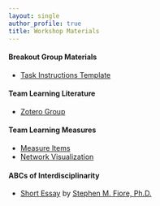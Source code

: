 ```yaml
---
layout: single
author_profile: true
title: Workshop Materials
---
```

#### Breakout Group Materials

<p style="font-size: 18px;">
	<ul><li><a href = "https://docs.google.com/presentation/d/1vOYCjNDkqGuyCwBVX_5xZTeUu0gqXOOAdtUVDTXULrQ/edit?usp=sharing">Task Instructions Template</a></li></ul>
</p>

#### Team Learning Literature 

<p style="font-size: 18px;"><ul>
<li><a href="https://www.zotero.org/groups/5742091/tl4bssw">Zotero Group</a></li>
</ul>
</p>

#### Team Learning Measures 
<p style="font-size: 18px;">
<ul><li><a href = "https://docs.google.com/spreadsheets/d/1iAShCwYc8gua7uxyCtASpVE__o660ak-Y3AgDTtbg1k/edit?usp=sharing">Measure Items</a></li> 
<li><a href = "https://small0live.github.io/network.html">Network Visualization</a></li>
</ul>
</p>

#### ABCs of Interdisciplinarity

<p style="font-size: 18px;">
<ul><li><a href = "https://csl.ist.ucf.edu/Portals/3/INGRoup_Essays_on_Interdisciplinarity_Oct2022/INGRoup%20ABCs%20of%20Interdisciplinary%20Research.pdf">Short Essay</a> by <a href = "https://csl.ist.ucf.edu/People"> Stephen M. Fiore, Ph.D.</a></li>
</ul>
</p>